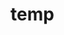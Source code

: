 # temp

















































































































































































































































































































































































































